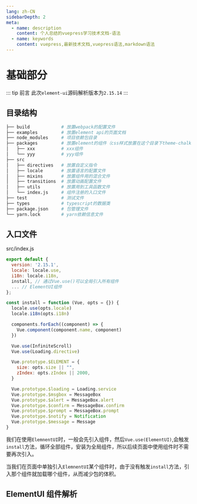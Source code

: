 ```yaml
---
lang: zh-CN
sidebarDepth: 2
meta:
  - name: description
    content: 个人总结的vuepress学习技术文档-语法
  - name: keywords
    content: vuepress,最新技术文档,vuepress语法,markdown语法
---
```


# 基础部分

::: tip 前言
此次`element-ui`源码解析版本为`2.15.14`
:::

## 目录结构

```sh
├── build            # 放置webpack的配置文件
├── examples         # 放置element api的页面文档
├── node_modules     # 项目依赖包目录
├── packages         # 放置element的组件（css样式放置在这个目录下theme-chalk下）
│   ├── xxx          # xxx组件
│   └── yyy          # yyy组件
├── src
│   ├── directives   # 放置自定义指令
│   ├── locale       # 放置语言的配置文件
│   ├── mixins       # 放置组件用的混合文件
│   ├── transitions  # 放置动画配置文件
│   ├── utils        # 放置用到工具函数文件
│   └── index.js     # 组件注册的入口文件
├── test             # 测试文件
├── types            # typescript的数据类
├── package.json     # 包管理文件
└── yarn.lock        # yarn依赖信息文件
```

## 入口文件

src/index.js

```js
export default {
  version: '2.15.1',
  locale: locale.use,
  i18n: locale.i18n,
  install, // 通过Vue.use()可以全局引入所有组件
  ... // ElementUI组件
};
```

```js
const install = function (Vue, opts = {}) {
  locale.use(opts.locale)
  locale.i18n(opts.i18n)

  components.forEach((component) => {
    Vue.component(component.name, component)
  })

  Vue.use(InfiniteScroll)
  Vue.use(Loading.directive)

  Vue.prototype.$ELEMENT = {
    size: opts.size || "",
    zIndex: opts.zIndex || 2000,
  }

  Vue.prototype.$loading = Loading.service
  Vue.prototype.$msgbox = MessageBox
  Vue.prototype.$alert = MessageBox.alert
  Vue.prototype.$confirm = MessageBox.confirm
  Vue.prototype.$prompt = MessageBox.prompt
  Vue.prototype.$notify = Notification
  Vue.prototype.$message = Message
}
```

我们在使用`ElemnentUI`时，一般会先引入组件，然后`Vue.use(ElementUI)`,会触发`install`方法，循环全部组件，安装为全局组件，所以后续页面中使用组件时不需要再次引入。

当我们在页面中单独引入`ElemnentUI`某个组件时，由于没有触发`install`方法，引入那个组件就加载哪个组件，从而减少包的体积。

## ElementUI 组件解析

